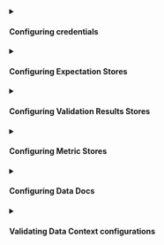 <details>
<summary>

#### Configuring credentials

</summary>

While some source data systems provide their own means of configuring credentials through environment variables, you can also configure GX to populate credentials from either a YAML file or a secret manager.  For more information, please see:
- [How to configure credentials](/docs/guides/setup/configuring_data_contexts/how_to_configure_credentials.md)

</details>

<details>
<summary>

#### Configuring Expectation Stores

</summary>

- [How to configure an Expectation Store to use Amazon S3](/docs/guides/setup/configuring_metadata_stores/how_to_configure_an_expectation_store_in_amazon_s3.md)
- [How to configure an Expectation Store to use Azure Blob Storage](/docs/guides/setup/configuring_metadata_stores/how_to_configure_an_expectation_store_in_azure_blob_storage.md)
- [How to configure an Expectation Store to use GCS](/docs/guides/setup/configuring_metadata_stores/how_to_configure_an_expectation_store_in_gcs.md)
- [How to configure an Expectation Store on a filesystem](/docs/guides/setup/configuring_metadata_stores/how_to_configure_an_expectation_store_on_a_filesystem.md)
- [How to configure an Expectation Store to use PostgreSQL](/docs/guides/setup/configuring_metadata_stores/how_to_configure_an_expectation_store_to_postgresql.md)

</details>

<details>
<summary>

#### Configuring Validation Results Stores

</summary>

- [How to configure a Validation Result Store in Amazon S3](/docs/guides/setup/configuring_metadata_stores/how_to_configure_a_validation_result_store_in_amazon_s3.md)
- [How to configure a Validation Result Store in Azure Blob Storage](/docs/guides/setup/configuring_metadata_stores/how_to_configure_a_validation_result_store_in_azure_blob_storage.md)
- [How to configure a Validation Result Store in GCS](/docs/guides/setup/configuring_metadata_stores/how_to_configure_a_validation_result_store_in_gcs.md)
- [How to configure a Validation Result Store on a filesystem](/docs/guides/setup/configuring_metadata_stores/how_to_configure_a_validation_result_store_on_a_filesystem.md)
- [How to configure a Validation Result Store to use PostgreSQL](/docs/guides/setup/configuring_metadata_stores/how_to_configure_a_validation_result_store_to_postgresql.md)

</details>

<details>
<summary>

#### Configuring Metric Stores

</summary>

- [How to configure and use a Metric Store](/docs/guides/setup/configuring_metadata_stores/how_to_configure_a_metricsstore.md)

</details>

<details>
<summary>

#### Configuring Data Docs

</summary>

- [How to host and share Data Docs on Amazon S3](/docs/guides/setup/configuring_data_docs/how_to_host_and_share_data_docs_on_amazon_s3.md)
- [How to host and share Data Docs on Azure Blob Storage](/docs/guides/setup/configuring_data_docs/how_to_host_and_share_data_docs_on_azure_blob_storage.md)
- [How to host and share Data Docs on GCS](/docs/guides/setup/configuring_data_docs/how_to_host_and_share_data_docs_on_gcs.md)
- [How to host and share Data Docs on a filesystem](/docs/guides/setup/configuring_data_docs/how_to_host_and_share_data_docs_on_a_filesystem.md)

</details>

<details>
<summary>

#### Validating Data Context configurations

</summary>

- [How to configure DataContext components using `test_yaml_config()`](/docs/guides/setup/configuring_data_contexts/how_to_configure_datacontext_components_using_test_yaml_config.md)

</details>
